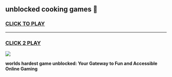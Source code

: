 
## unblocked cooking games 👋
<h3>
<a href="https://premium.freeplayer.one?title=unblocked_cooking_games&ref=13F">CLICK TO PLAY</a></h3>
<hr>

<h3>
<a href="https://premium.freeplayer.one?title=unblocked_cooking_games&ref=13F">CLICK 2 PLAY</a>
  
</h3>

<a href="https://premium.freeplayer.one?title=unblocked_cooking_games&ref=12F/"><img src="https://clearcache.store/games.png"></a>


**worlds hardest game unblocked: Your Gateway to Fun and Accessible Online Gaming**
